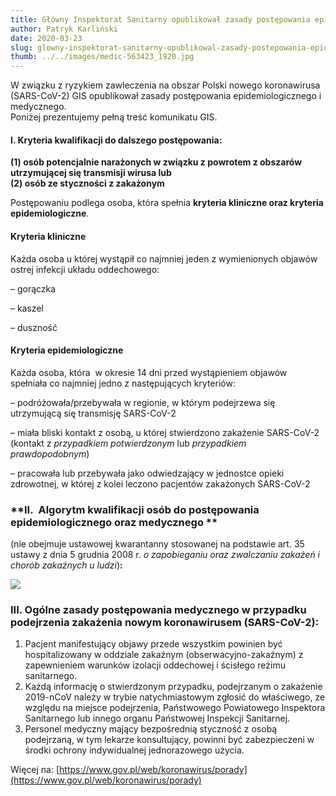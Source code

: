 ```yaml
---
title: Główny Inspektorat Sanitarny opublikował zasady postępowania epidemiologicznego i medycznego
author: Patryk Karliński
date: 2020-03-23
slug: glowny-inspektorat-sanitarny-opublikowal-zasady-postepowania-epidemiologicznego-i-medycznego
thumb: ../../images/medic-563423_1920.jpg
---
```


W związku z ryzykiem zawleczenia na obszar Polski nowego koronawirusa (SARS-CoV-2) GIS opublikował zasady postępowania epidemiologicznego i medycznego.  
Poniżej prezentujemy pełną treść komunikatu GIS.

#### **I. Kryteria kwalifikacji do dalszego postępowania:**

**(1) osób potencjalnie narażonych w związku z powrotem z obszarów utrzymującej się transmisji wirusa lub**  
**(2) osób ze styczności z zakażonym**

Postępowaniu podlega osoba, która spełnia **kryteria kliniczne **oraz** kryteria epidemiologiczne**.

#### **Kryteria kliniczne**

Każda osoba u której wystąpił co najmniej jeden z wymienionych objawów ostrej infekcji układu oddechowego:

– gorączka

– kaszel

– duszność

#### **Kryteria epidemiologiczne**

Każda osoba, która  w okresie 14 dni przed wystąpieniem objawów spełniała co najmniej jedno z następujących kryteriów:

– podróżowała/przebywała w regionie, w którym podejrzewa się  utrzymującą się transmisję SARS-CoV-2

– miała bliski kontakt z osobą, u której stwierdzono zakażenie SARS-CoV-2 (kontakt z *przypadkiem potwierdzonym* lub *przypadkiem prawdopodobnym*)

– pracowała lub przebywała jako odwiedzający w jednostce opieki zdrowotnej, w której z kolei leczono pacjentów zakażonych SARS-CoV-2

### **II.  Algorytm kwalifikacji osób do postępowania epidemiologicznego oraz medycznego **

(nie obejmuje ustawowej kwarantanny stosowanej na podstawie art. 35 ustawy z dnia 5 grudnia 2008 r. *o zapobieganiu oraz zwalczaniu zakażeń i chorób zakaźnych u ludzi*)**:**

![](https://zachlorowani.pl/wp-content/uploads/2020/03/Zrzut-ekranu-2020-03-23-o-10.53.19-1024x937.png)

### **III. Ogólne zasady postępowania medycznego w przypadku podejrzenia zakażenia nowym koronawirusem (SARS-CoV-2):**

1. Pacjent manifestujący objawy przede wszystkim powinien być hospitalizowany w oddziale zakaźnym (obserwacyjno-zakaźnym) z zapewnieniem warunków izolacji oddechowej i ścisłego reżimu sanitarnego.
2. Każdą informację o stwierdzonym przypadku, podejrzanym o zakażenie  
   2019-nCoV należy w trybie natychmiastowym zgłosić do właściwego, ze względu na miejsce podejrzenia, Państwowego Powiatowego Inspektora Sanitarnego lub innego organu Państwowej Inspekcji Sanitarnej.
3. Personel medyczny mający bezpośrednią styczność z osobą podejrzaną, w tym lekarze konsultujący, powinni być zabezpieczeni w środki ochrony indywidualnej jednorazowego użycia.

Więcej na: [https://www.gov.pl/web/koronawirus/porady](https://www.gov.pl/web/koronawirus/porady)
